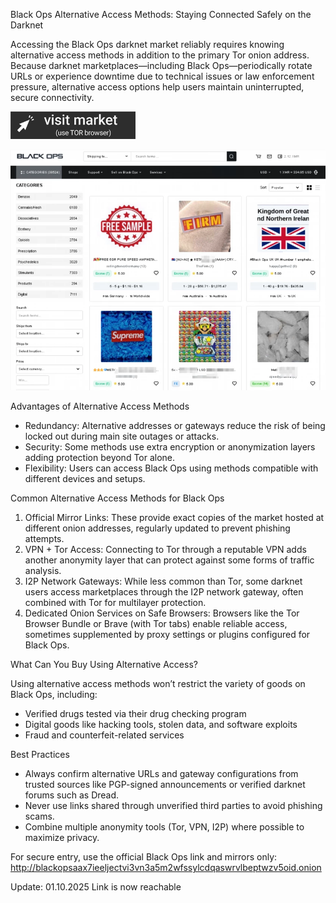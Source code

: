 Black Ops Alternative Access Methods: Staying Connected Safely on the Darknet

Accessing the Black Ops darknet market reliably requires knowing alternative access methods in addition to the primary Tor onion address. Because darknet marketplaces—including Black Ops—periodically rotate URLs or experience downtime due to technical issues or law enforcement pressure, alternative access options help users maintain uninterrupted, secure connectivity.
 
[<img src="/build/utility.webp" width="200">](http://blackopsaax7ieeljectvi3vn3a5m2wfssylcdqaswrvlbeptwzv5oid.onion)

<a href="http://blackopsaax7ieeljectvi3vn3a5m2wfssylcdqaswrvlbeptwzv5oid.onion"><img src="/build/settings.webp" alt="Verified blackops dark web" style="max-width: 100%;"></a>
 
Advantages of Alternative Access Methods

- Redundancy: Alternative addresses or gateways reduce the risk of being locked out during main site outages or attacks.
- Security: Some methods use extra encryption or anonymization layers adding protection beyond Tor alone.
- Flexibility: Users can access Black Ops using methods compatible with different devices and setups.

Common Alternative Access Methods for Black Ops

1. Official Mirror Links: These provide exact copies of the market hosted at different onion addresses, regularly updated to prevent phishing attempts.
2. VPN + Tor Access: Connecting to Tor through a reputable VPN adds another anonymity layer that can protect against some forms of traffic analysis.
3. I2P Network Gateways: While less common than Tor, some darknet users access marketplaces through the I2P network gateway, often combined with Tor for multilayer protection.
4. Dedicated Onion Services on Safe Browsers: Browsers like the Tor Browser Bundle or Brave (with Tor tabs) enable reliable access, sometimes supplemented by proxy settings or plugins configured for Black Ops.

What Can You Buy Using Alternative Access?

Using alternative access methods won’t restrict the variety of goods on Black Ops, including:

- Verified drugs tested via their drug checking program
- Digital goods like hacking tools, stolen data, and software exploits
- Fraud and counterfeit-related services

Best Practices

- Always confirm alternative URLs and gateway configurations from trusted sources like PGP-signed announcements or verified darknet forums such as Dread.
- Never use links shared through unverified third parties to avoid phishing scams.
- Combine multiple anonymity tools (Tor, VPN, I2P) where possible to maximize privacy.

For secure entry, use the official Black Ops link and mirrors only: http://blackopsaax7ieeljectvi3vn3a5m2wfssylcdqaswrvlbeptwzv5oid.onion



Update:  01.10.2025 Link is now reachable